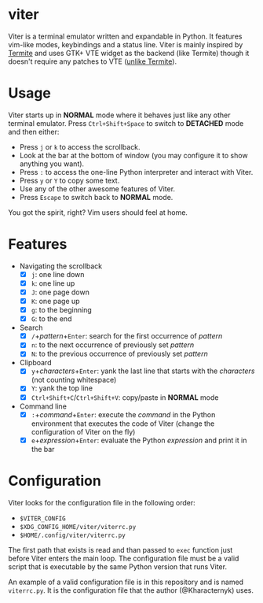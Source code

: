 # viter
Viter is a terminal emulator written and expandable in Python. It features vim-like modes, keybindings and a status line. Viter is mainly inspired by [Termite](https://github.com/thestinger/termite) and uses GTK+ VTE widget as the backend (like Termite) though it doesn't require any patches to VTE ([unlike Termite](https://github.com/thestinger/termite#dependencies)).

# Usage
Viter starts up in **NORMAL** mode where it behaves just like any other terminal emulator. Press `Ctrl+Shift+Space` to switch to **DETACHED** mode and then either:
- Press `j` or `k` to access the scrollback.
- Look at the bar at the bottom of window (you may configure it to show anything you want).
- Press `:` to access the one-line Python interpreter and interact with Viter.
- Press `y` or `Y` to copy some text.
- Use any of the other awesome features of Viter.
- Press `Escape` to switch back to **NORMAL** mode.

You got the spirit, right? Vim users should feel at home.

# Features
- Navigating the scrollback
    - [x] `j`: one line down
    - [x] `k`: one line up
    - [x] `J`: one page down
    - [x] `K`: one page up
    - [x] `g`: to the beginning
    - [x] `G`: to the end
- Search
    - [x] `/`+_pattern_+`Enter`: search for the first occurrence of _pattern_
    - [x] `n`: to the next occurrence of previously set _pattern_
    - [x] `N`: to the previous occurrence of previously set _pattern_
- Clipboard
    - [x] `y`+_characters_+`Enter`: yank the last line that starts with the _characters_ (not counting whitespace)
    - [x] `Y`: yank the top line
    - [x] `Ctrl+Shift+C`/`Ctrl+Shift+V`: copy/paste in **NORMAL** mode
- Command line
    - [x] `:`+_command_+`Enter`: execute the _command_ in the Python environment that executes the code of Viter (change the configuration of Viter on the fly)
    - [x] `e`+_expression_+`Enter`: evaluate the Python _expression_ and print it in the bar

# Configuration
Viter looks for the configuration file in the following order:
- `$VITER_CONFIG`
- `$XDG_CONFIG_HOME/viter/viterrc.py`
- `$HOME/.config/viter/viterrc.py`

The first path that exists is read and than passed to `exec` function just before Viter enters the main loop. The configuration file must be a valid script that is executable by the same Python version that runs Viter.

An example of a valid configuration file is in this repository and is named `viterrc.py`. It is the configuration file that the author (@Kharacternyk) uses.
